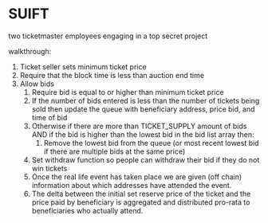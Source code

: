 # SUIFT
two ticketmaster employees engaging in a top secret project


walkthrough:
1. Ticket seller sets minimum ticket price 
2. Require that the block time is less than auction end time
3. Allow bids
    1. Require bid is equal to or higher than minimum ticket price
    2. If the number of bids entered is less than the number of tickets being sold then update the queue with beneficiary address, price bid, and time of bid
    3. Otherwise if there are more than TICKET_SUPPLY amount of bids AND if the bid is higher than the lowest bid in the bid list array then:
        1. Remove the lowest bid from the queue (or most recent lowest bid if there are multiple bids at the same price)
    4. Set withdraw function so people can withdraw their bid if they do not win tickets
    5. Once the real life event has taken place we are given  (off chain) information about which addresses have attended the event. 
    6. The delta between the initial set reserve price of the ticket and the price paid by beneficiary is aggregated and distributed pro-rata to beneficiaries who actually attend. 

